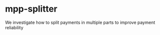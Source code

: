 # mpp-splitter
We investigate how to split payments in multiple parts to improve payment reliability
